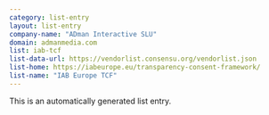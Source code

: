 ```yaml
---
category: list-entry
layout: list-entry
company-name: "ADman Interactive SLU"
domain: admanmedia.com
list: iab-tcf
list-data-url: https://vendorlist.consensu.org/vendorlist.json
list-home: https://iabeurope.eu/transparency-consent-framework/
list-name: "IAB Europe TCF"
---
```


This is an automatically generated list entry.
